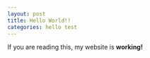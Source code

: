 ```yaml
---
layout: post
title: Hello World!!
categories: hello test
---
```


If you are reading this, my website is **working!**
